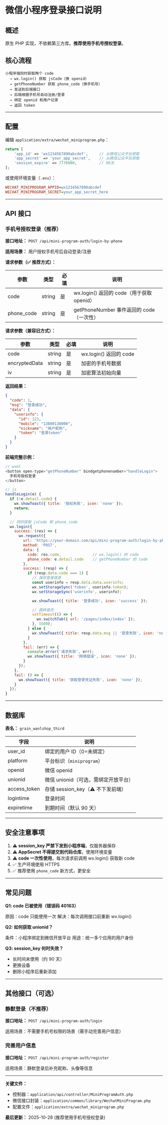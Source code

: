 # 微信小程序登录接口说明

## 概述

原生 PHP 实现，不依赖第三方库。**推荐使用手机号授权登录**。

## 核心流程

```text
小程序端同时获取两个 code
  → wx.login() 获取 jsCode（换 openid）
  → getPhoneNumber 获取 phone_code（换手机号）
  → 发送到后端接口
  → 后端根据手机号自动注册/登录
  → 绑定 openid 和用户记录
  → 返回 token
```

---

## 配置

编辑 `application/extra/wechat_miniprogram.php`：

```php
return [
    'app_id' => 'wx1234567890abcdef',     // 从微信公众平台获取
    'app_secret' => 'your_app_secret',    // 从微信公众平台获取
    'session_expire' => 7776000,          // 90天
];
```

或使用环境变量（`.env`）：

```ini
WECHAT_MINIPROGRAM_APPID=wx1234567890abcdef
WECHAT_MINIPROGRAM_SECRET=your_app_secret_here
```

---

## API 接口

### 手机号授权登录（推荐）

**接口地址：** `POST /api/mini-program-auth/login-by-phone`

**适用场景：** 用户授权手机号后自动登录/注册

**请求参数（✅ 推荐方式）：**

| 参数 | 类型 | 必填 | 说明 |
|-----|------|------|------|
| code | string | 是 | wx.login() 返回的 code（用于获取 openid） |
| phone_code | string | 是 | getPhoneNumber 事件返回的 code（一次性） |

**请求参数（兼容旧方式）：**

| 参数 | 类型 | 必填 | 说明 |
|-----|------|------|------|
| code | string | 是 | wx.login() 返回的 code |
| encryptedData | string | 是 | 加密的手机号数据 |
| iv | string | 是 | 加密算法初始向量 |

**返回结果：**

```json
{
  "code": 1,
  "msg": "登录成功",
  "data": {
    "userinfo": {
      "id": 123,
      "mobile": "13800138000",
      "nickname": "用户昵称",
      "token": "登录token"
    }
  }
}
```

**前端完整示例：**

```javascript
// wxml
<button open-type="getPhoneNumber" bindgetphonenumber="handleLogin">
  手机号授权登录
</button>

// js
handleLogin(e) {
  if (!e.detail.code) {
    wx.showToast({ title: '授权失败', icon: 'none' });
    return;
  }

  // 同时获取 jsCode 和 phone_code
  wx.login({
    success: (res) => {
      wx.request({
        url: 'https://your-domain.com/api/mini-program-auth/login-by-phone',
        method: 'POST',
        data: {
          code: res.code,              // wx.login() 的 code
          phone_code: e.detail.code    // getPhoneNumber 的 code
        },
        success: (resp) => {
          if (resp.data.code === 1) {
            // 保存登录信息
            const userinfo = resp.data.data.userinfo;
            wx.setStorageSync('token', userinfo.token);
            wx.setStorageSync('userinfo', userinfo);

            wx.showToast({ title: '登录成功', icon: 'success' });

            // 跳转首页
            setTimeout(() => {
              wx.switchTab({ url: '/pages/index/index' });
            }, 1500);
          } else {
            wx.showToast({ title: resp.data.msg || '登录失败', icon: 'none' });
          }
        },
        fail: (err) => {
          console.error('请求失败', err);
          wx.showToast({ title: '网络错误', icon: 'none' });
        }
      });
    },
    fail: () => {
      wx.showToast({ title: '获取登录凭证失败', icon: 'none' });
    }
  });
}
```

---

## 数据库

**表名：** `grain_wanlshop_third`

| 字段 | 说明 |
|-----|------|
| user_id | 绑定的用户 ID（0=未绑定） |
| platform | 平台标识（`miniprogram`） |
| openid | 微信 openid |
| unionid | 微信 unionid（可选，需绑定开放平台） |
| access_token | 存储 session_key（⚠️ 不下发前端） |
| logintime | 登录时间 |
| expiretime | 到期时间（默认 90 天） |

---

## 安全注意事项

1. ⚠️ **session_key 严禁下发到小程序端**，仅服务器保存
2. ⚠️ **AppSecret 不得提交到代码仓库**，使用环境变量
3. ⚠️ **code 一次性使用**，每次请求前调用 wx.login() 获取新 code
4. ✅ 生产环境使用 HTTPS
5. ✅ 推荐使用 `phone_code` 新方式，更安全

---

## 常见问题

**Q1: code 已被使用（错误码 40163）**

原因：code 只能使用一次
解决：每次调用接口前重新 wx.login()

**Q2: 如何获取 unionid？**

条件：小程序绑定到微信开放平台
用途：统一多个应用的用户身份

**Q3: session_key 何时失效？**

- 长时间未使用（约 90 天）
- 更换设备
- 删除小程序后重新添加

---

## 其他接口（可选）

### 静默登录（不推荐）

**接口地址：** `POST /api/mini-program-auth/login`

适用场景：不需要手机号权限的场景（需手动完善用户信息）

### 完善用户信息

**接口地址：** `POST /api/mini-program-auth/register`

适用场景：静默登录后补充昵称、头像等信息

---

**关键文件：**

- 控制器：`application/api/controller/MiniProgramAuth.php`
- 微信接口封装：`application/common/library/WechatMiniProgram.php`
- 配置文件：`application/extra/wechat_miniprogram.php`

**最后更新：** 2025-10-28 (推荐使用手机号授权登录)
